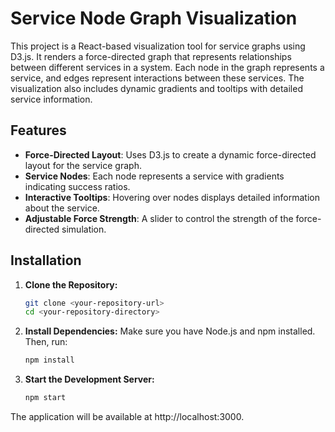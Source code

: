# Service Node Graph Visualization

This project is a React-based visualization tool for service graphs using D3.js. It renders a force-directed graph that represents relationships between different services in a system. Each node in the graph represents a service, and edges represent interactions between these services. The visualization also includes dynamic gradients and tooltips with detailed service information.

## Features

- **Force-Directed Layout**: Uses D3.js to create a dynamic force-directed layout for the service graph.
- **Service Nodes**: Each node represents a service with gradients indicating success ratios.
- **Interactive Tooltips**: Hovering over nodes displays detailed information about the service.
- **Adjustable Force Strength**: A slider to control the strength of the force-directed simulation.

## Installation

1. **Clone the Repository:**

   ```bash
   git clone <your-repository-url>
   cd <your-repository-directory>

2. **Install Dependencies:**
   Make sure you have Node.js and npm installed. Then, run:
     ```bash
     npm install
2. **Start the Development Server:**
     ```bash
     npm start
  The application will be available at http://localhost:3000.




